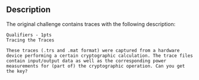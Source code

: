Description
-----------

The original challenge contains traces with the following description:

```
Qualifiers - 1pts
Tracing the Traces

These traces (.trs and .mat format) were captured from a hardware device performing a certain cryptographic calculation. The trace files contain input/output data as well as the corresponding power measurements for (part of) the cryptographic operation. Can you get the key?
```
